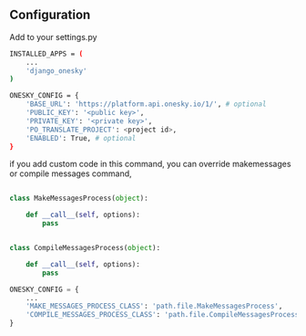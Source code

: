 Configuration
---

Add to your settings.py

```sh
INSTALLED_APPS = (
    ...
    'django_onesky'
)

ONESKY_CONFIG = {
    'BASE_URL': 'https://platform.api.onesky.io/1/', # optional
    'PUBLIC_KEY': '<public key>',
    'PRIVATE_KEY': '<private key>',
    'PO_TRANSLATE_PROJECT': <project id>,
    'ENABLED': True, # optional
}
```

if you add custom code in this command, you can override makemessages or compile messages command,


```python

class MakeMessagesProcess(object):

    def __call__(self, options):
        pass


class CompileMessagesProcess(object):

    def __call__(self, options):
        pass
```

```python
ONESKY_CONFIG = {
    ...
    'MAKE_MESSAGES_PROCESS_CLASS': 'path.file.MakeMessagesProcess',
    'COMPILE_MESSAGES_PROCESS_CLASS': 'path.file.CompileMessagesProcess'
}
```